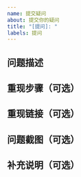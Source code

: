 ```yaml
---
name: 提交疑问
about: 提交你的疑问
title: "[提问]: "
labels: 提问
---
```


<!--提示：问题描述越详细，提供的信息越完整越可能得到回答。但也不能保证所有问题都能得到回答。你也可以加入我们的交流QQ群：694387113-->

## 问题描述
<!--xxxx-->

## 重现步骤（可选）
<!--
1. [xxx]
2. [xxx]
3. [xxx]
-->

## 重现链接（可选）
<!--https://xxx.com-->

## 问题截图（可选）
<!--![](xxx.jpg)-->

## 补充说明（可选）
<!--xxxx-->
